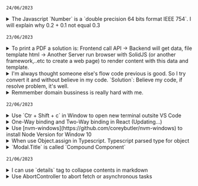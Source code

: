 `24/06/2023`
<details>
  <summary>The Javascript `Number` is a `double precision 64 bits format IEEE 754`. I will explain why 0.2 + 0.1 not equal 0.3</summary>

  ## Why 0.2 + 0.1 not equal 0.3 in Javascript?
  ### What is IEEE 754?
  #### What is `sign` bit?
 `sign bit` is the first bit of the binary representation. `sign` bit define the number is positive or negative. If `0` the number is positve and `1` is negative. Default is IEEE 754 64 bits is `0`.
  `sign` have `1 bit`.
  
  <em>Read more: https://c-for-dummies.com/blog/?p=4685</em>
  #### What is `exponent` bits?
  The number in scientific notation is $Number = (-1)^{sign}.mantissa * 2^{exponent - bias}$ in binary
  
  Understand simply `Exponent bits` to define where is `.` position at `mantissa`. Let explain it.

  Look at the number $1.23 * 10^{-3}$ in decimal. It equal `0.00123`. In this example. 1.23 is `mantissa` and -3 is `exponent`. The same is true with binary number.

  Let try it out with convert `12.5` to binary and format it to `IEEE 754 32 bits`. `bias` is `127`

 ![IEEE 754 32 bits](https://raw.githubusercontent.com/nghiadg/Today-I-Learnt/e64a57559eeac2b1bccfcb7bab459298ac97243b/IEEE%20754%2032bits.svg)

 IEEE 754 32 bits:

 `1` bit for `sign`

 `8` bits for `exponent`

 `23` bits for `mantissa` or called `fraction`

 The `fraction` or `mantissa` part is converted into decimal by summing all $bit value * 2^{-n}$ with `n` is index of bit.

 For example: convert `12.25` to binary IEEE 754 32 bits

 Convert `12` to binary:

 | 12/2 	| 6 	| 0 	|
|------	|---	|---	|
| 6/2  	| 3 	| 0 	|
| 3/2  	| 1 	| 1 	|
| 1/2  	| 0 	| 1 	|

 So `12` to binary is `1100`

 Convert `0.25` to binary:

 | 0.25*2 	| 0.5 	|
|--------	|-----	|
| 0.5*2  	| 1   	|

So `0.25` to binary is `01`

`12.25` to binary is `1100.01`

Let format to IEEE 754 32bits

`1100.1` to scientific notation $1.1001 * 2^3$ -> $(-1)^0.1001 * 2^3$ -> So `Exponent` is `130`, `Mantissa` is `1001` and `sign` is `0`.

`1` bit for `sign` -> Because `12.25` is positive number so `sign` is `0`.

`8` bits for `exponent` -> Exponent is `3` -> `10000010`

`23` bits for `mantissa` -> `10001000000000000000000`

`12.25` to IEEE 754 32 bits is `0 10000010 10001000000000000000000`. The true value is stored is `1 * 2^3 * (1 + 2^{-1} + 2^{-5}) = 1 * 2^3 * 1.53125 = 12.25`

  #### `0.1` to IEEE 754 64 bits in JavaScript
  
  `0.1` to binary:

  | 0.1*2 	| 0.2 	| 0 	|
|-------	|-----	|---	|
| 0.2*2 	| 0.4 	| 0 	|
| 0.4*2 	| 0.8 	| 0 	|
| 0.8*2 	| 1.6 	| 1 	|
| 0.6*2 	| 1.2 	| 1 	|
| 0.2*2 	| 0.4 	| 0 	|

So `0.1` to binary is `0.00011001100110011...`

To format to IEEE 64 bits:
`0.00011001100110011...` -> $1.1001100110011... * 2^-4$

`1` bit for `sign` -> `0`

`11` bits for `exponent` with `bias` is `1023` -> `01111111011`

`52` bits for `mantissa` -> `1001100110011001100110011001100110011001100110011001`

So `0.1` to IEEE 754 64 bits is `0 01111111011 10011001100110011001100110011001100110011001100110011`

The actual value is stored is $1 * 2^-4 * (1 + 2^{-1} + 2^{-4} + 2^{-5} + 2^{-8} + 2^{-9} + 2^{-12} + 2^{-13} + 2^{-16} + 2^{-17} + 2^{-20} + 2^{-21} + 2^{-24} + 2^{-25} + 2^{-28} + 2^{-29} + 2^{-32} + 2^{-33} + 2^{-36} + 2^{-37} + 2^{-40} + 2^{-41} + 2^{-44} + 2^{-45} + 2^{-48} + 2^{-49} + 2^{-52}) = 1 * 2^{-4} * 1.5999999999999998667732370449812151491641998291015625 = 0.09999999999999999167332731531132594682276248931884765625$

So `0.1` is stored < `0.1` 


  References:

  - https://mathcenter.oxford.emory.edu/site/cs170/ieee754/#:~:text=The%20sum%20of%20the%20bias,power%20%3D%20exponent%2Dbias

</details>

`23/06/2023`
<details>
  <summary>To print a PDF a solution is: Frontend call API -> Backend will get data, file template html -> Another Server run browser with SolidJS (or another framework,..etc to create a web page) to render content with this data and template.</summary>

- Use headless browser such as `puppeteer` to access this web page to render file PDF from page in Printer Server.
- Send this file for Main Server and return this resource for user.

References: https://medium.com/compass-true-north/go-service-to-convert-web-pages-to-pdf-using-headless-chrome-5fd9ffbae1af
</details>

<details>
  <summary>I'm always thought someone else's flow code previous is good. So I try convert it and without believe in my code. `Solution`: Believe my code, if resolve problem, it's well.</summary>
</details>

<details>
  <summary>Remmember domain bussiness is really hard with me.</summary>

  - I'm focusing code logic and skip domain bussiness. `Solution`: Understand domain bussiness and temporarily ignore logic code. Back to think logic code after.
</details>

`22/06/2023`
<details>
  <summary>Use `Ctr + Shift + c` in Window to open new terminal outsite VS Code</summary>

  - Run project in terminal outsite to avoid VS Code crash -> project break down.
</details>

<details>
  <summary>One-Way binding and Two-Way binding in React (Updating...)</summary>
  
</details>
<details>
  <summary>Use [nvm-windows](https://github.com/coreybutler/nvm-windows) to install Node Version for Window 10</summary>

  - `nvm install latest` to install latest node version.
  - `nvm install <version>` to install specified version.
  - `nvm use <version>` switch to use the specified version.
</details>

<details>
  <summary>When use Object.assign in Typescript. Typescript parsed type for object</summary>

  ```
  import * as React from 'react';

  // React.ForwardRefExoticComponent<React.RefAttributes<unknown>>
  export const Modal = React.forwardRef(() => { 
    return <div>Modal here</div>;
  });

  // () => React.JSX.Element
  const ModalTitle = () => {
    return <span>Modal title here</span>;
  };

  // React.ForwardRefExoticComponent<React.RefAttributes<unknown>> & {
  //  Title: () => React.JSX.Element;
  // }
  export const AppModal = Object.assign(Modal, {
    Title: ModalTitle,
  });
  ```
</details>

<details>
  <summary>`Modal.Title` is called `Compound Component`</summary>

  ```
  <Modal>
    <Modal.Title>Title here</Modal.Title>
  </Modal>
  ```
</details>

`21/06/2023`
<details>
  <summary>I can use `details` tag to collapse contents in markdown</summary>
  
  ## Rules
  1. Have an empty line after `summary` tag or markdown/code blocks will not render.
</details>

<details>
  <summary>Use AbortController to abort fetch or asynchronous tasks</summary>
  
  #### Create a controller:
  `const controller = new AbortController()`
  
  A controller have a single method `abort()` and a single property `signal` to set event listeners on it.
  
  When `abort()` is called
  
  1. `controller.signal` emits the `abort` event.
  2. `controller.signal.aborted` property becomes `true`
  
  To be able to cancel `fetch`, pass the `signal` property of an `AbortController` as a `fetch` option
  
  ```
const controller = new AbortController();
  fetch(url, {
    signal: controller.signal
  });
```
  
  The `fetch` knows how to work with `AbortController`. It will listen to abort events on signal. 
  And to abort `fetch`, call `controller.abort()`
  
  `fetch` get event from `signal` and abort the request.
  When `fetch` is aborted,  its promise rejects with an error `AbortError`, so we should handle it, e.g in `try catch`
  
  More details, visit post at https://javascript.info/fetch-abort
  
</details>
